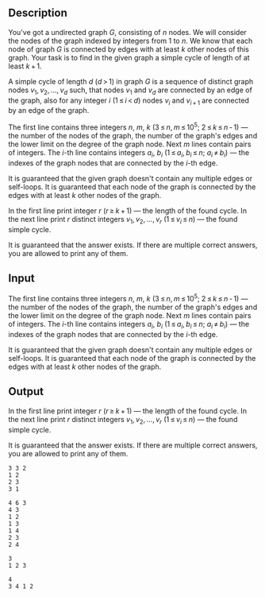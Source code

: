 ## Description

<div><p>You've got a undirected graph <span class="tex-span"><i>G</i></span>, consisting of <span class="tex-span"><i>n</i></span> nodes. We will consider the nodes of the graph indexed by integers from 1 to <span class="tex-span"><i>n</i></span>. We know that each node of graph <span class="tex-span"><i>G</i></span> is connected by edges with at least <span class="tex-span"><i>k</i></span> other nodes of this graph. Your task is to find in the given graph a simple cycle of length of at least <span class="tex-span"><i>k</i> + 1</span>.</p><p>A <span class="tex-font-style-it">simple cycle</span> of length <span class="tex-span"><i>d</i></span> <span class="tex-span">(<i>d</i> &gt; 1)</span> in graph <span class="tex-span"><i>G</i></span> is a sequence of distinct graph nodes <span class="tex-span"><i>v</i><sub class="lower-index">1</sub>, <i>v</i><sub class="lower-index">2</sub>, ..., <i>v</i><sub class="lower-index"><i>d</i></sub></span> such, that nodes <span class="tex-span"><i>v</i><sub class="lower-index">1</sub></span> and <span class="tex-span"><i>v</i><sub class="lower-index"><i>d</i></sub></span> are connected by an edge of the graph, also for any integer <span class="tex-span"><i>i</i></span> <span class="tex-span">(1 ≤ <i>i</i> &lt; <i>d</i>)</span> nodes <span class="tex-span"><i>v</i><sub class="lower-index"><i>i</i></sub></span> and <span class="tex-span"><i>v</i><sub class="lower-index"><i>i</i> + 1</sub></span> are connected by an edge of the graph.</p></div><div class="input-specification"><p>The first line contains three integers <span class="tex-span"><i>n</i></span>, <span class="tex-span"><i>m</i></span>, <span class="tex-span"><i>k</i></span> <span class="tex-span">(3 ≤ <i>n</i>, <i>m</i> ≤ 10<sup class="upper-index">5</sup>;&nbsp;2 ≤ <i>k</i> ≤ <i>n</i> - 1)</span> — the number of the nodes of the graph, the number of the graph's edges and the lower limit on the degree of the graph node. Next <span class="tex-span"><i>m</i></span> lines contain pairs of integers. The <span class="tex-span"><i>i</i></span>-th line contains integers <span class="tex-span"><i>a</i><sub class="lower-index"><i>i</i></sub></span>, <span class="tex-span"><i>b</i><sub class="lower-index"><i>i</i></sub></span> <span class="tex-span">(1 ≤ <i>a</i><sub class="lower-index"><i>i</i></sub>, <i>b</i><sub class="lower-index"><i>i</i></sub> ≤ <i>n</i>;&nbsp;<i>a</i><sub class="lower-index"><i>i</i></sub> ≠ <i>b</i><sub class="lower-index"><i>i</i></sub>)</span> — the indexes of the graph nodes that are connected by the <span class="tex-span"><i>i</i></span>-th edge. </p><p>It is guaranteed that the given graph doesn't contain any multiple edges or self-loops. It is guaranteed that each node of the graph is connected by the edges with at least <span class="tex-span"><i>k</i></span> other nodes of the graph.</p></div><div class="output-specification"><p>In the first line print integer <span class="tex-span"><i>r</i></span> <span class="tex-span">(<i>r</i> ≥ <i>k</i> + 1)</span> — the length of the found cycle. In the next line print <span class="tex-span"><i>r</i></span> distinct integers <span class="tex-span"><i>v</i><sub class="lower-index">1</sub>, <i>v</i><sub class="lower-index">2</sub>, ..., <i>v</i><sub class="lower-index"><i>r</i></sub></span> <span class="tex-span">(1 ≤ <i>v</i><sub class="lower-index"><i>i</i></sub> ≤ <i>n</i>)</span> — the found simple cycle.</p><p>It is guaranteed that the answer exists. If there are multiple correct answers, you are allowed to print any of them.</p></div>

## Input

<p>The first line contains three integers <span class="tex-span"><i>n</i></span>, <span class="tex-span"><i>m</i></span>, <span class="tex-span"><i>k</i></span> <span class="tex-span">(3 ≤ <i>n</i>, <i>m</i> ≤ 10<sup class="upper-index">5</sup>;&nbsp;2 ≤ <i>k</i> ≤ <i>n</i> - 1)</span> — the number of the nodes of the graph, the number of the graph's edges and the lower limit on the degree of the graph node. Next <span class="tex-span"><i>m</i></span> lines contain pairs of integers. The <span class="tex-span"><i>i</i></span>-th line contains integers <span class="tex-span"><i>a</i><sub class="lower-index"><i>i</i></sub></span>, <span class="tex-span"><i>b</i><sub class="lower-index"><i>i</i></sub></span> <span class="tex-span">(1 ≤ <i>a</i><sub class="lower-index"><i>i</i></sub>, <i>b</i><sub class="lower-index"><i>i</i></sub> ≤ <i>n</i>;&nbsp;<i>a</i><sub class="lower-index"><i>i</i></sub> ≠ <i>b</i><sub class="lower-index"><i>i</i></sub>)</span> — the indexes of the graph nodes that are connected by the <span class="tex-span"><i>i</i></span>-th edge. </p><p>It is guaranteed that the given graph doesn't contain any multiple edges or self-loops. It is guaranteed that each node of the graph is connected by the edges with at least <span class="tex-span"><i>k</i></span> other nodes of the graph.</p>

## Output

<p>In the first line print integer <span class="tex-span"><i>r</i></span> <span class="tex-span">(<i>r</i> ≥ <i>k</i> + 1)</span> — the length of the found cycle. In the next line print <span class="tex-span"><i>r</i></span> distinct integers <span class="tex-span"><i>v</i><sub class="lower-index">1</sub>, <i>v</i><sub class="lower-index">2</sub>, ..., <i>v</i><sub class="lower-index"><i>r</i></sub></span> <span class="tex-span">(1 ≤ <i>v</i><sub class="lower-index"><i>i</i></sub> ≤ <i>n</i>)</span> — the found simple cycle.</p><p>It is guaranteed that the answer exists. If there are multiple correct answers, you are allowed to print any of them.</p>





```input1
3 3 2
1 2
2 3
3 1

```




```input2
4 6 3
4 3
1 2
1 3
1 4
2 3
2 4

```




```output1
3
1 2 3
```




```output2
4
3 4 1 2
```


